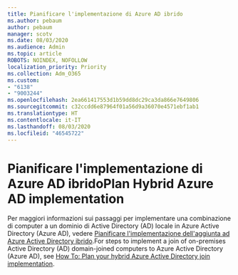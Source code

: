 ```yaml
---
title: Pianificare l'implementazione di Azure AD ibrido
ms.author: pebaum
author: pebaum
manager: scotv
ms.date: 08/03/2020
ms.audience: Admin
ms.topic: article
ROBOTS: NOINDEX, NOFOLLOW
localization_priority: Priority
ms.collection: Adm_O365
ms.custom:
- "6138"
- "9003244"
ms.openlocfilehash: 2ea661417553d1b59dd8dc29ca3da866e7649806
ms.sourcegitcommit: c32ccdd6e87964f01a56d9a36070e4571ebf1ab1
ms.translationtype: HT
ms.contentlocale: it-IT
ms.lasthandoff: 08/03/2020
ms.locfileid: "46545722"
---
```

# <a name="plan-hybrid-azure-ad-implementation"></a><span data-ttu-id="0cbc5-102">Pianificare l'implementazione di Azure AD ibrido</span><span class="sxs-lookup"><span data-stu-id="0cbc5-102">Plan Hybrid Azure AD implementation</span></span>

<span data-ttu-id="0cbc5-103">Per maggiori informazioni sui passaggi per implementare una combinazione di computer a un dominio di Active Directory (AD) locale in Azure Active Directory (Azure AD), vedere [Pianificare l'implementazione dell'aggiunta ad Azure Active Directory ibrido](https://docs.microsoft.com/azure/active-directory/devices/hybrid-azuread-join-plan).</span><span class="sxs-lookup"><span data-stu-id="0cbc5-103">For steps to implement a join of on-premises Active Directory (AD) domain-joined computers to Azure Active Directory (Azure AD), see [How To: Plan your hybrid Azure Active Directory join implementation](https://docs.microsoft.com/azure/active-directory/devices/hybrid-azuread-join-plan).</span></span> 